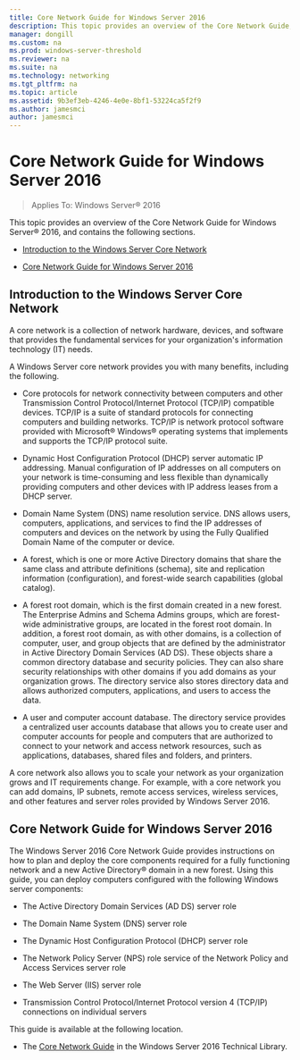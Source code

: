 ```yaml
---
title: Core Network Guide for Windows Server 2016
description: This topic provides an overview of the Core Network Guide, which allows you to plan and deploy the core components required for a fully functioning network and a new Active Directory domain in a new forest with Windows Server 2016
manager: dongill
ms.custom: na
ms.prod: windows-server-threshold
ms.reviewer: na
ms.suite: na
ms.technology: networking
ms.tgt_pltfrm: na
ms.topic: article
ms.assetid: 9b3ef3eb-4246-4e0e-8bf1-53224ca5f2f9
ms.author: jamesmci
author: jamesmci
---
```

# Core Network Guide for Windows Server 2016

>Applies To: Windows Server&reg; 2016

This topic provides an overview of the Core Network Guide for Windows Server&reg; 2016, and contains the following sections.  
  
-   [Introduction to the Windows Server Core Network](#bkmk_intro)  
  
-   [Core Network Guide for Windows Server 2016](#bkmk_core)  
  
## <a name="bkmk_intro"></a>Introduction to the Windows Server Core Network

A core network is a collection of network hardware, devices, and software that provides the fundamental services for your organization's information technology (IT) needs.

A Windows Server core network provides you with many benefits, including the following.

- Core protocols for network connectivity between computers and other Transmission Control Protocol/Internet Protocol (TCP/IP) compatible devices. TCP/IP is a suite of standard protocols for connecting computers and building networks. TCP/IP is network protocol software provided with Microsoft&reg; Windows&reg; operating systems that implements and supports the TCP/IP protocol suite.

- Dynamic Host Configuration Protocol (DHCP) server automatic IP addressing. Manual configuration of IP addresses on all computers on your network is time-consuming and less flexible than dynamically providing computers and other devices with IP address leases from a DHCP server.

- Domain Name System (DNS) name resolution service. DNS allows users, computers, applications, and services to find the IP addresses of computers and devices on the network by using the Fully Qualified Domain Name of the computer or device.

- A forest, which is one or more Active Directory domains that share the same class and attribute definitions (schema), site and replication information (configuration), and forest-wide search capabilities (global catalog).

- A forest root domain, which is the first domain created in a new forest. The Enterprise Admins and Schema Admins groups, which are forest-wide administrative groups, are located in the forest root domain. In addition, a forest root domain, as with other domains, is a collection of computer, user, and group objects that are defined by the administrator in Active Directory Domain Services (AD DS). These objects share a common directory database and security policies. They can also share security relationships with other domains if you add domains as your organization grows. The directory service also stores directory data and allows authorized computers, applications, and users to access the data.

- A user and computer account database. The directory service provides a centralized user accounts database that allows you to create user and computer accounts for people and computers that are authorized to connect to your network and access network resources, such as applications, databases, shared files and folders, and printers.

A core network also allows you to scale your network as your organization grows and IT requirements change. For example, with a core network you can add domains, IP subnets, remote access services, wireless services, and other features and server roles provided by Windows Server 2016.

## <a name="bkmk_core"></a>Core Network Guide for Windows Server 2016

The Windows Server 2016 Core Network Guide provides instructions on how to plan and deploy the core components required for a fully functioning network and a new Active Directory&reg; domain in a new forest. Using this guide, you can deploy computers configured with the following Windows server components:

- The Active Directory Domain Services (AD DS) server role

- The Domain Name System (DNS) server role

- The Dynamic Host Configuration Protocol (DHCP) server role

- The Network Policy Server (NPS) role service of the Network Policy and Access Services server role

- The Web Server (IIS) server role

- Transmission Control Protocol/Internet Protocol version 4 (TCP/IP) connections on individual servers

This guide is available at the following location.

- The [Core Network Guide](../core-network-guide/Core-Network-Guide.md) in the Windows Server 2016 Technical Library.
  


